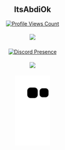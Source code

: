 <div align="center">
  <h2>ItsAbdiOk</h2>

  <a href="https://github.com/itsabdiok">
    <img src="https://komarev.com/ghpvc/?username=itsabdiok&label=stalker+count" alt="Profile Views Count">
  </a>

  <div style="margin-top: 20px;">
    <img src="https://github-readme-stats.vercel.app/api/top-langs/?username=itsabdiok&title_color=4F8CC9&text_color=9f9f9f&layout=compact&show_icons=true&bg_color=00000000&hide_border=true&icon_color=00000000&count_private=true" />
  </div>

  <div style="margin-top: 20px;">
    <a href="https://discord.com/users/393153548130451494">
      <img align="center" src="https://lanyard.cnrad.dev/api/393153548130451494" alt="Discord Presence">
    </a>
  </div>

  <div style="margin-top: 20px;">
    <img src="https://github-readme-stats.vercel.app/api/?username=itsabdiok&title_color=4F8CC9&text_color=9f9f9f&show_icons=true&bg_color=00000000&hide_border=true&icon_color=4F8CC9&hide_title=true&count_private=true" />
  </div>

  <br />

  <img src="https://github.com/rafaballerini/rafaballerini/blob/output/github-contribution-grid-snake.svg" alt="snake">

  <br />
</div>
